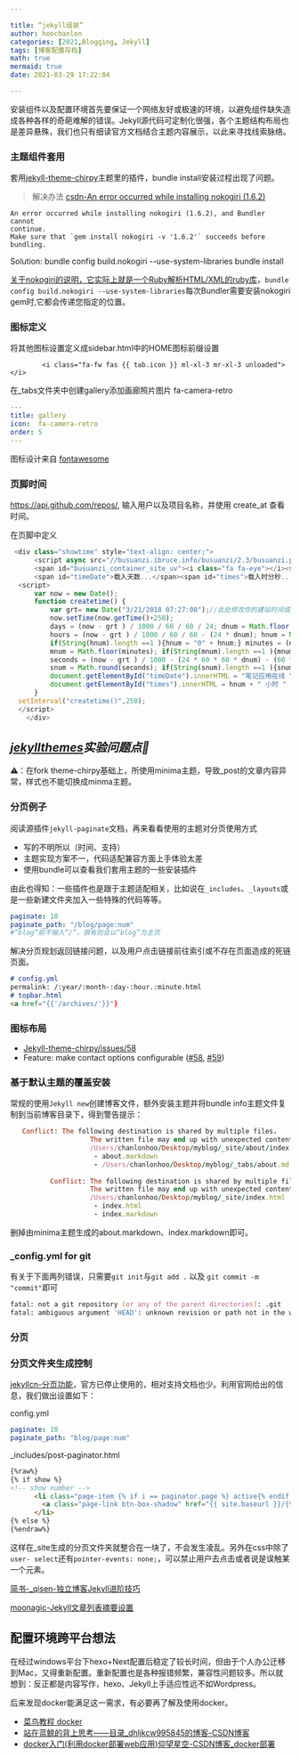 ```yaml
---

title: “jekyll组装”
author: hoochanlon
categories: [2021,Blogging, Jekyll]
tags: [博客配置存档]
math: true
mermaid: true
date: 2021-03-29 17:22:04

---
```


安装组件以及配置环境首先要保证一个网络友好或极速的环境，以避免组件缺失造成各种各样的奇葩难解的错误。Jekyll源代码可定制化很强，各个主题结构布局也是差异悬殊，我们也只有细读官方文档结合主题内容展示，以此来寻找线索脉络。

 <!-- more -->

### 主题组件套用

套用[jekyll-theme-chirpy](https://github.com/cotes2020/jekyll-theme-chirpy)主题里的插件，bundle install安装过程出现了问题。

> 解决办法 [csdn-An error occurred while installing nokogiri (1.6.2)](https://blog.csdn.net/iteye_17172/article/details/82644517)

```
An error occurred while installing nokogiri (1.6.2), and Bundler cannot
continue.
Make sure that `gem install nokogiri -v '1.6.2'` succeeds before bundling.
```

Solution:
bundle config build.nokogiri --use-system-libraries
bundle install

[关于nokogiri的说明，它实际上就是一个Ruby解析HTML/XML的ruby库](oschina.net/p/nokogiri?hmsr=aladdin1e1)，`bundle config build.nokogiri --use-system-libraries`每次Bundler需要安装nokogiri gem时,它都会传递您指定的位置。

### 图标定义

将其他图标设置定义成sidebar.html中的HOME图标前缀设置

```
        <i class="fa-fw fas {{ tab.icon }} ml-xl-3 mr-xl-3 unloaded"></i>
```

在_tabs文件夹中创建gallery添加画廊照片图片 fa-camera-retro

```yml
---
title: gallery
icon:  fa-camera-retro
order: 5
---
```

图标设计来自 [fontawesome](https://fontawesome.dashgame.com/)

### 页脚时间

https://api.github.com/repos/, 输入用户以及项目名称，并使用 create_at 查看时间。

在页脚中定义

```js
 <div class="showtime" style="text-align: center;">
      <script async src="//busuanzi.ibruce.info/busuanzi/2.3/busuanzi.pure.mini.js"></script>
      <span id="busuanzi_container_site_uv"><i class="fa fa-eye"></i><span id="busuanzi_value_site_uv"></span></span>
      <span id="timeDate">载入天数...</span><span id="times">载入时分秒...</span>
  <script>
      var now = new Date(); 
      function createtime() { 
          var grt= new Date("3/21/2018 07:27:00");//此处修改你的建站时间或者网站上线时间 
          now.setTime(now.getTime()+250); 
          days = (now - grt ) / 1000 / 60 / 60 / 24; dnum = Math.floor(days); 
          hours = (now - grt ) / 1000 / 60 / 60 - (24 * dnum); hnum = Math.floor(hours); 
          if(String(hnum).length ==1 ){hnum = "0" + hnum;} minutes = (now - grt ) / 1000 /60 - (24 * 60 * dnum) - (60 * hnum); 
          mnum = Math.floor(minutes); if(String(mnum).length ==1 ){mnum = "0" + mnum;} 
          seconds = (now - grt ) / 1000 - (24 * 60 * 60 * dnum) - (60 * 60 * hnum) - (60 * mnum); 
          snum = Math.round(seconds); if(String(snum).length ==1 ){snum = "0" + snum;} 
          document.getElementById("timeDate").innerHTML = "笔记应用在线 "+dnum+" 天 "; 
          document.getElementById("times").innerHTML = hnum + " 小时 " + mnum + " 分 " + snum + " 秒"; 
      } 
  setInterval("createtime()",250);
  </script>
    </div>    
```


## ***[jekyllthemes](http://jekyllthemes.org/)实验问题点🧪***

⚠️：在fork theme-chirpy基础上，所使用minima主题，导致_post的文章内容异常，样式也不能切换成minma主题。

### 分页例子

阅读源插件`jekyll-paginate`文档，再来看看使用的主题对分页使用方式

* 写的不明所以（时间、支持）
* 主题实现方案不一，代码适配兼容方面上手体验太差
* 使用bundle可以查看我们套用主题的一些安装插件

 由此也得知：一些插件也是跟于主题适配相关，比如说在`_includes`、`_layouts`或是一些新建文件夹加入一些特殊的代码等等。

```yml
paginate: 10
paginate_path: "/blog/page:num" 
#“blog”前不输入“/”，很有则会以“blog”为主页
```

解决分页规划返回链接问题，以及用户点击链接前往索引或不存在页面造成的死链页面。

```markdown
# config.yml
permalink: /:year/:month-:day-:hour.:minute.html
# topbar.html
<a href="{{'/archives/'}}"}
```
### 图标布局

* [Jekyll-theme-chirpy/issues/58](https://github.com/cotes2020/jekyll-theme-chirpy/issues/58)
* Feature: make contact options configurable ([#58](https://github.com/cotes2020/jekyll-theme-chirpy/issues/58), [#59](https://github.com/cotes2020/jekyll-theme-chirpy/pull/59))

### 基于默认主题的覆盖安装

常规的使用`Jekyll new`创建博客文件，额外安装主题并将bundle info主题文件复制到当前博客目录下，得到警告提示：

```ruby
   Conflict: The following destination is shared by multiple files.
                    The written file may end up with unexpected contents.
                    /Users/chanlonhoo/Desktop/myblog/_site/about/index.html
                     - about.markdown
                     - /Users/chanlonhoo/Desktop/myblog/_tabs/about.md
                    
          Conflict: The following destination is shared by multiple files.
                    The written file may end up with unexpected contents.
                    /Users/chanlonhoo/Desktop/myblog/_site/index.html
                     - index.html
                     - index.markdown
```

删掉由minima主题生成的about.markdown、index.markdown即可。

### _config.yml for git

有关于下面两列错误，只需要`git init`与`git add .` 以及 `git commit -m "commit"`即可

```zsh
fatal: not a git repository (or any of the parent directories): .git
fatal: ambiguous argument 'HEAD': unknown revision or path not in the working tree.
```

### 分页

### 分页文件夹生成控制

[jekyllcn-分页功能](http://jekyllcn.com/docs/pagination/)，官方已停止使用的，相对支持文档也少。利用官网给出的信息，我们做出设置如下：

config.yml

```yaml
paginate: 10
paginate_path: "blog/page:num"
```

_includes/post-paginator.html

```html
{%raw%}
{% if show %}
<!-- show number -->
      <li class="page-item {% if i == paginator.page %} active{% endif %}">
        <a class="page-link btn-box-shadow" href="{{ site.baseurl }}/{% if i > 1%}blog/page{{ i }}/{% endif %}">{{ i }}</a>
      </li>
{% else %}
{%endraw%}
```

这样在_site生成的分页文件夹就整合在一块了，不会发生凌乱。另外在css中除了`user- select`还有`pointer-events: none;`，可以禁止用户去点击或者说是误触某一个元素。

[简书-_qisen-独立博客Jekyll进阶技巧](https://www.jianshu.com/p/53ad32e07dd3)

[moonagic-Jekyll文章列表摘要设置](https://moonagic.com/configure-the-jekyll-article-list-summary/)

## 配置环境跨平台想法

在经过windows平台下hexo+Next配置后稳定了较长时间，但由于个人办公迁移到Mac，又得重新配置。重新配置也是各种报错频繁，兼容性问题较多。所以就想到：反正都是内容写作，hexo、Jekyll上手适应性远不如Wordpress。

后来发现docker能满足这一需求，有必要再了解及使用docker。

* [菜鸟教程 docker](https://m.runoob.com/docker/docker-tutorial.html)
* [站在蓝鲸的背上思考——目录_dhljkcw995845的博客-CSDN博客](https://blog.csdn.net/dhljkcw995845/article/details/102121677)
* [docker入门(利用docker部署web应用)仰望星空-CSDN博客_docker部署](https://blog.csdn.net/q610376681/article/details/90483576)

